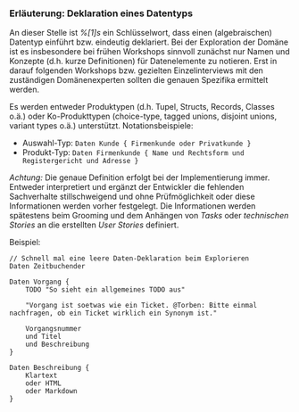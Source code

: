 ### Erläuterung: Deklaration eines Datentyps

An dieser Stelle ist _%[1]s_ ein Schlüsselwort, dass einen (algebraischen) Datentyp einführt bzw. eindeutig deklariert.
Bei der Exploration der Domäne ist es insbesondere bei frühen Workshops sinnvoll zunächst nur Namen und Konzepte (d.h. kurze Definitionen) für Datenelemente zu notieren.
Erst in darauf folgenden Workshops bzw. gezielten Einzelinterviews mit den zuständigen Domänenexperten sollten die genauen Spezifika ermittelt werden.

Es werden entweder Produktypen (d.h. Tupel, Structs, Records, Classes o.ä.) oder Ko-Produkttypen (choice-type, tagged unions, disjoint unions, variant types o.ä.) unterstützt.
Notationsbeispiele:

* Auswahl-Typ: `Daten Kunde { Firmenkunde oder Privatkunde }`
* Produkt-Typ: `Daten Firmenkunde { Name und Rechtsform und Registergericht und Adresse }`

_Achtung:_ Die genaue Definition erfolgt bei der Implementierung immer. 
Entweder interpretiert und ergänzt der Entwickler die fehlenden Sachverhalte stillschweigend und ohne Prüfmöglichkeit oder diese Informationen werden vorher festgelegt.
Die Informationen werden spätestens beim Grooming und dem Anhängen von _Tasks_ oder _technischen Stories_ an die erstellten _User Stories_ definiert.

Beispiel:

```ddd
// Schnell mal eine leere Daten-Deklaration beim Explorieren
Daten Zeitbuchender 

Daten Vorgang {
    TODO "So sieht ein allgemeines TODO aus"
    
    "Vorgang ist soetwas wie ein Ticket. @Torben: Bitte einmal nachfragen, ob ein Ticket wirklich ein Synonym ist."
    
    Vorgangsnummer
    und Titel
    und Beschreibung
}

Daten Beschreibung {
    Klartext
    oder HTML
    oder Markdown
}
```